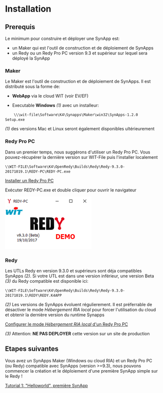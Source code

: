 # Installation

## Prerequis

Le minimum pour construire et déployer une SynApp est:
* un Maker qui est l'outil de construction et de déploiement de SynApps
* un Redy ou un Redy Pro PC version 9.3 et supérieur sur lequel sera déployé la SynApp

### Maker

Le Maker est l'outil de construction et de déploiement de SynApps. Il est distributé sous la forme de:
* **WebApp** via le cloud WIT (voir EV/EF)

* Executable **Windows** *(1)* avec un installeur:
```
    \\\wit-file\Software\K4\Synapps\Maker\win32\SynApps-1.2.0 Setup.exe 
```

*(1)* des versions Mac et Linux seront également disponibles ultérieurement

### Redy Pro PC 

Dans un premier temps, nous suggérons d'utiliser un Redy Pro PC. Vous pouvez-récupérer la dernière version sur WIT-File puis l'installer localement
```
\\WIT-FILE\Software\K4\OpenRedy\Builds\Redy\Redy-9.3.0-20171019.1\REDY-PC\REDY-PC.exe
```
[Installer un Redy Pro PC](installRedyProPC.md)

Exécuter REDY-PC.exe et double cliquer pour ouvrir le navigateur

![RedyProPC](assets/RedyProPCexe.PNG)

### Redy

Les UTLs Redy en version 9.3.0 et supérieurs sont déja compatibles SynApps *(2)*.
Si votre UTL est dans une version inférieur, une version Beta *(3)* du Redy compatible est disponible ici:
```
\\WIT-FILE\Software\K4\OpenRedy\Builds\Redy\Redy-9.3.0-20171019.1\REDY\REDY.K4APP
```
*(2)* Les versions de SynApps évoluent régulierement. Il est préferrable de désactiver le mode *Hébergement RIA local* pour forcer l'utilisation du cloud et obtenir la dernière version du runtime Synapps

[Configurer le mode *Hébergement RIA local* d'un Redy Pro PC](configureRedyProPC.md)

*(3)* Attention: **NE PAS DEPLOYER** cette version sur un site de production

## Etapes suivantes

Vous avez un SynApps Maker (Windows ou cloud RIA) et un Redy Pro PC (ou Redy) compatible avec SynApps (version >=9.3), nous pouvons commencer la création et le déploiement d'une première SynApp simple sur le Redy !

[Tutorial 1: "Helloworld", première SynApp](tutos/tuto01Helloworld.md)